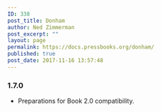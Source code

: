 ```yaml
---
ID: 338
post_title: Donham
author: Ned Zimmerman
post_excerpt: ""
layout: page
permalink: https://docs.pressbooks.org/donham/
published: true
post_date: 2017-11-16 13:57:48
---
```

### 1\.7.0

*   Preparations for Book 2.0 compatibility.